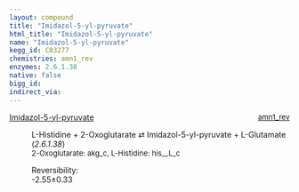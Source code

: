 ```yaml
---
layout: compound
title: "Imidazol-5-yl-pyruvate"
html_title: "Imidazol-5-yl-pyruvate"
name: "Imidazol-5-yl-pyruvate"
kegg_id: C03277
chemistries: amn1_rev
enzymes: 2.6.1.38
native: false
bigg_id: 
indirect_via: 
---
```

<dl><dt class='rs-product'><a href='/compounds/C03277' class='link-dark' data-bs-toggle='tooltip' data-bs-html='true' data-bs-title='KEGG: C03277'>Imidazol-5-yl-pyruvate</a><span style='float: right; max-width: 40%'><a href='/chemistries/amn1_rev' class='link-dark opacity-50' style='font-size: small; word-wrap: anywhere;'>amn1_rev</a></span></dt><dd><p>L-Histidine + 2-Oxoglutarate &#8644; Imidazol-5-yl-pyruvate + L-Glutamate (<i>2.6.1.38</i>)<br /><span style='font-size: small;'><span data-bs-toggle='tooltip' data-bs-html='true' data-bs-title='KEGG: C00026'>2-Oxoglutarate</span>: akg_c, <span data-bs-toggle='tooltip' data-bs-html='true' data-bs-title='KEGG: C00135'>L-Histidine</span>: his__L_c</span><br /><div class="reversibility_info">Reversibility: <div class="progress" style="flex-direction: row-reverse;"><div class="progress-bar bg-success" role="progressbar" style="width: 25.50%" aria-valuenow="-2.5503604748000184" aria-valuemin="0" aria-valuemax="10"></div><div class="progress-bar bg-warning" role="progressbar" style="width: 3.30%" aria-valuenow="-2.5503604748000184" aria-valuemin="0" aria-valuemax="10"></div></div><span>-2.55&plusmn;0.33</span><div class="progress"><div class="progress-bar bg-danger" role="progressbar" style="width: 0%" aria-valuenow="-2.5503604748000184" aria-valuemin="0" aria-valuemax="10"></div></div></div></p><dl></dl></dd></dl>
